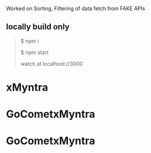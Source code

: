 Worked on Sorting, Filtering of data fetch from FAKE APIs

## locally build only

> $ npm i
>
> $ npm start
>
> watch at localhost://3000
# xMyntra
# GoCometxMyntra
# GoCometxMyntra
